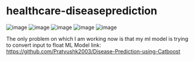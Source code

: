 # healthcare-diseaseprediction
![image](https://github.com/Pratyushk2003/healthcare-diseaseprediction/assets/77561223/1495064b-c035-46e5-ae7e-da915ca12497)
![image](https://github.com/Pratyushk2003/healthcare-diseaseprediction/assets/77561223/e1b1da49-f70c-4e9a-a415-d294aeccdee9)
![image](https://github.com/Pratyushk2003/healthcare-diseaseprediction/assets/77561223/9a13d580-93b6-4665-8152-b995b22b5e8d)
![image](https://github.com/Pratyushk2003/healthcare-diseaseprediction/assets/77561223/b116b41d-b524-4ee5-a3c7-f3fde5502e0a)
![image](https://github.com/Pratyushk2003/healthcare-diseaseprediction/assets/77561223/34ea1203-0b57-45ae-8f8a-a9883ec61191)

The only problem on which I am working now is that my ml model is trying to convert input to float
ML Model link: https://github.com/Pratyushk2003/Disease-Prediction-using-Catboost
